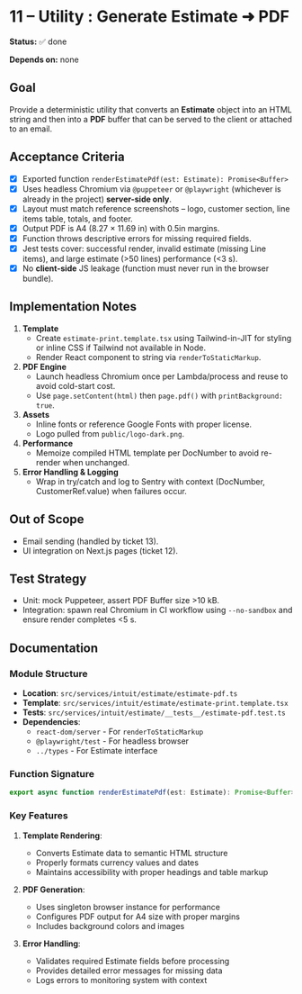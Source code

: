 # 11 – Utility : Generate Estimate ➜ PDF

**Status:** ✅ done

**Depends on:** none

## Goal

Provide a deterministic utility that converts an **Estimate** object into an HTML string and then into a **PDF** buffer that can be served to the client or attached to an email.

## Acceptance Criteria

- [x] Exported function `renderEstimatePdf(est: Estimate): Promise<Buffer>`
- [x] Uses headless Chromium via `@puppeteer` or `@playwright` (whichever is already in the project) **server-side only**.
- [x] Layout must match reference screenshots – logo, customer section, line items table, totals, and footer.
- [x] Output PDF is A4 (8.27 × 11.69 in) with 0.5in margins.
- [x] Function throws descriptive errors for missing required fields.
- [x] Jest tests cover: successful render, invalid estimate (missing Line items), and large estimate (>50 lines) performance (<3 s).
- [x] No **client-side** JS leakage (function must never run in the browser bundle).

## Implementation Notes

1. **Template**
   - Create `estimate-print.template.tsx` using Tailwind-in-JIT for styling or inline CSS if Tailwind not available in Node.
   - Render React component to string via `renderToStaticMarkup`.
2. **PDF Engine**
   - Launch headless Chromium once per Lambda/process and reuse to avoid cold-start cost.
   - Use `page.setContent(html)` then `page.pdf()` with `printBackground: true`.
3. **Assets**
   - Inline fonts or reference Google Fonts with proper license.
   - Logo pulled from `public/logo-dark.png`.
4. **Performance**
   - Memoize compiled HTML template per DocNumber to avoid re-render when unchanged.
5. **Error Handling & Logging**
   - Wrap in try/catch and log to Sentry with context (DocNumber, CustomerRef.value) when failures occur.

## Out of Scope

- Email sending (handled by ticket 13).
- UI integration on Next.js pages (ticket 12).

## Test Strategy

- Unit: mock Puppeteer, assert PDF Buffer size >10 kB.
- Integration: spawn real Chromium in CI workflow using `--no-sandbox` and ensure render completes <5 s.

## Documentation

### Module Structure

- **Location**: `src/services/intuit/estimate/estimate-pdf.ts` 
- **Template**: `src/services/intuit/estimate/estimate-print.template.tsx`
- **Tests**: `src/services/intuit/estimate/__tests__/estimate-pdf.test.ts`
- **Dependencies**:
  - `react-dom/server` - For `renderToStaticMarkup`
  - `@playwright/test` - For headless browser
  - `../types` - For Estimate interface

### Function Signature

```typescript
export async function renderEstimatePdf(est: Estimate): Promise<Buffer>
```

### Key Features

1. **Template Rendering**:
   - Converts Estimate data to semantic HTML structure
   - Properly formats currency values and dates
   - Maintains accessibility with proper headings and table markup

2. **PDF Generation**:
   - Uses singleton browser instance for performance
   - Configures PDF output for A4 size with proper margins
   - Includes background colors and images

3. **Error Handling**:
   - Validates required Estimate fields before processing
   - Provides detailed error messages for missing data
   - Logs errors to monitoring system with context
